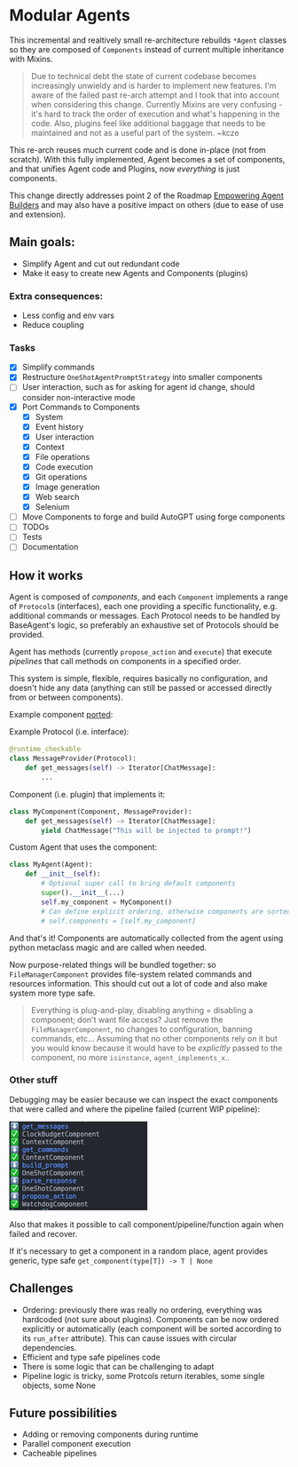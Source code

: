 # Modular Agents

This incremental and realtively small re-architecture rebuilds `*Agent` classes so they are composed of `Components` instead of current multiple inheritance with Mixins.

>Due to technical debt the state of current codebase becomes increasingly unwieldy and is harder to implement new features. I'm aware of the failed past re-arch attempt and I took that into account when considering this change. Currently Mixins are very confusing - it's hard to track the order of execution and what's happening in the code. Also, plugins feel like additional baggage that needs to be maintained and not as a useful part of the system. ~kcze

This re-arch reuses much current code and is done in-place (not from scratch). With this fully implemented, Agent becomes a set of components, and that unifies Agent code and Plugins, now *everything* is just components.

This change directly addresses point 2 of the Roadmap [Empowering Agent Builders](https://github.com/Significant-Gravitas/AutoGPT/discussions/6970) and may also have a positive impact on others (due to ease of use and extension).

## Main goals:
- Simplify Agent and cut out redundant code
- Make it easy to create new Agents and Components (plugins)

### Extra consequences:
- Less config and env vars
- Reduce coupling

### Tasks
- [x] Simplify commands
- [x] Restructure `OneShotAgentPromptStrategy` into smaller components
- [ ] User interaction, such as for asking for agent id change, should consider non-interactive mode 
- [x] Port Commands to Components
  - [x] System
  - [x] Event history
  - [x] User interaction
  - [x] Context
  - [x] File operations
  - [x] Code execution
  - [x] Git operations
  - [x] Image generation
  - [x] Web search
  - [x] Selenium
- [ ] Move Components to forge and build AutoGPT using forge components
- [ ] TODOs
- [ ] Tests
- [ ] Documentation

## How it works
Agent is composed of *components*, and each `Component` implements a range of `Protocol`s (interfaces), each one providing a specific functionality, e.g. additional commands or messages. Each Protocol needs to be handled by BaseAgent's logic, so preferably an exhaustive set of Protocols should be provided.

Agent has methods (currently `propose_action` and `execute`) that execute *pipelines* that call methods on components in a specified order.

This system is simple, flexible, requires basically no configuration, and doesn't hide any data (anything can still be passed or accessed directly from or between components).

Example component [ported](https://github.com/kcze/AutoGPT/blob/kpczerwinski/open-440-modular-agents/autogpts/autogpt/autogpt/components/context/component.py): 

Example Protocol (i.e. interface):
```py
@runtime_checkable
class MessageProvider(Protocol):
    def get_messages(self) -> Iterator[ChatMessage]:
        ...
```
Component (i.e. plugin) that implements it:
```py
class MyComponent(Component, MessageProvider):
    def get_messages(self) -> Iterator[ChatMessage]:
        yield ChatMessage("This will be injected to prompt!")
```
Custom Agent that uses the component:
```py
class MyAgent(Agent):
    def __init__(self):
        # Optional super call to bring default components
        super().__init__(...)
        self.my_component = MyComponent()
        # Can define explicit ordering, otherwise components are sorted automatically
        # self.components = [self.my_component]
```
And that's it! Components are automatically collected from the agent using python metaclass magic and are called when needed.

Now purpose-related things will be bundled together: so `FileManagerComponent` provides file-system related commands and resources information. This should cut out a lot of code and also make system more type safe.

>Everything is plug-and-play, disabling anything = disabling a component; don't want file access? Just remove the `FileManagerComponent`, no changes to configuration, banning commands, etc... Assuming that no other components rely on it but you would know because it would have to be *explicitly* passed to the component, no more `isinstance`, `agent_implements_x`..

### Other stuff
Debugging may be easier because we can inspect the exact components that were called and where the pipeline failed (current WIP pipeline):

![](../imgs/modular-pipeline.png)

Also that makes it possible to call component/pipeline/function again when failed and recover.

If it's necessary to get a component in a random place, agent provides generic, type safe `get_component(type[T]) -> T | None`

## Challenges
- Ordering: previously there was really no ordering, everything was hardcoded (not sure about plugins). Components can be now ordered explicitly or automatically (each component will be sorted according to its `run_after` attribute). This can cause issues with circular dependencies.
- Efficient and type safe pipelines code
- There is some logic that can be challenging to adapt
- Pipeline logic is tricky, some Protcols return iterables, some single objects, some None

## Future possibilities
- Adding or removing components during runtime
- Parallel component execution
- Cacheable pipelines